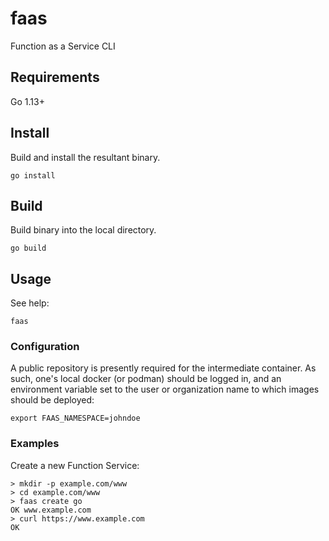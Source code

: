 # faas

Function as a Service CLI

## Requirements

Go 1.13+

## Install

Build and install the resultant binary.
```
go install
```
## Build

Build binary into the local directory.
```shell
go build
```
## Usage

See help:
```shell
faas
```


### Configuration

A public repository is presently required for the intermediate container.  As such, one's local
docker (or podman) should be logged in, and an environment variable set to the user or organization
name to which images should be deployed:
```
export FAAS_NAMESPACE=johndoe
```

### Examples

Create a new Function Service:

```shell
> mkdir -p example.com/www
> cd example.com/www
> faas create go
OK www.example.com
> curl https://www.example.com
OK
```


